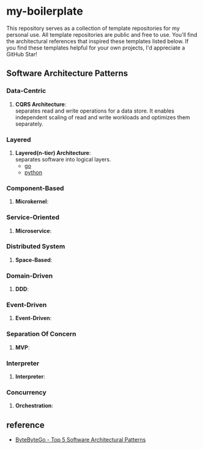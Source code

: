 # my-boilerplate

This repository serves as a collection of template repositories for my personal use. All template repositories are public and free to use. You'll find the architectural references that inspired these templates listed below. If you find these templates helpful for your own projects, I'd appreciate a GitHub Star!

## Software Architecture Patterns

### Data-Centric

1. **CQRS Architecture**:  
separates read and write operations for a data store. It enables independent scaling of read and write workloads and optimizes them separately.

### Layered

1. **Layered(n-tier) Architecture**:  
separates software into logical layers.
    - [go](https://github.com/i7s7-ymp/go-layered)
    - [python](https://github.com/i7s7-ymp/python-layered)

### Component-Based

1. **Microkernel**:  

### Service-Oriented

1. **Microservice**:  

### Distributed System

1. **Space-Based**:

### Domain-Driven

1. **DDD**:  

### Event-Driven

1. **Event-Driven**:  

### Separation Of Concern

1. **MVP**:  

### Interpreter

1. **Interpreter**:  

### Concurrency

1. **Orchestration**:  

## reference

- [ByteByteGo - Top 5 Software Architectural Patterns](https://bytebytego.com/guides/top-5-software-architectural-patterns/)
